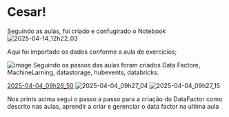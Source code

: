 # Cesar!
Seguindo as aulas, foi criado e confugirado o Notebook
![2025-04-14_12h22_03](https://github.com/user-attachments/assets/3e2716ef-caba-4a49-be02-29f857287d8c)

Aqui foi importado os dados conforme a aula de exercicios;

![image](https://github.com/user-attachments/assets/3bdfd5d2-46df-4d1c-9183-7dd9b58b54fc)
Seguindo os passos das aulas foram criados Data Factore, MachineLarning, datastorage, hubevents, databricks.


[2025-04-04_09h26_50](https://github.com/user-attachments/assets/425a622c-7719-4ba8-8af8-0d1c6a9e3e52)
![2025-04-04_09h27_04](https://github.com/user-attachments/assets/c83aa3c3-97d7-494e-bde1-ebb1e5ada26c)
![2025-04-04_09h27_15](https://github.com/user-attachments/assets/3cd50e23-4fc5-4388-9942-967d3a4795fa)

Nos prints acima segui o passo a passo para a criação do DataFactor como descrito nas aulas, aprendir a criar e gerenciar o data factor na ultima aula
